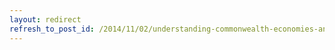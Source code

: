 ```yaml
---
layout: redirect
refresh_to_post_id: /2014/11/02/understanding-commonwealth-economies-and-re-interpreting-darwinism
---
```

